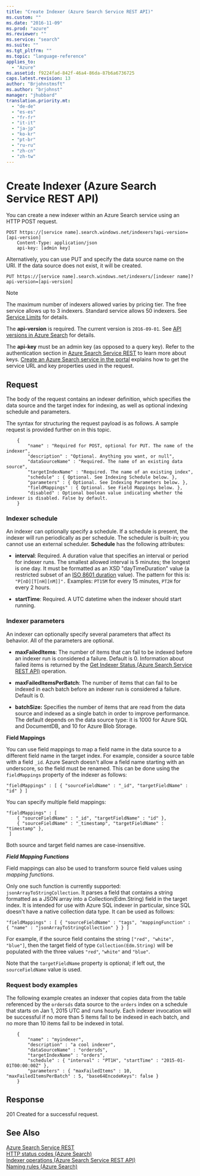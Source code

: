 ```yaml
---
title: "Create Indexer (Azure Search Service REST API)"
ms.custom: ""
ms.date: "2016-11-09"
ms.prod: "azure"
ms.reviewer: ""
ms.service: "search"
ms.suite: ""
ms.tgt_pltfrm: ""
ms.topic: "language-reference"
applies_to:
  - "Azure"
ms.assetid: f9224fad-842f-46a4-86da-87b6a6736725
caps.latest.revision: 13
author: "Brjohnstmsft"
ms.author: "brjohnst"
manager: "jhubbard"
translation.priority.mt:
  - "de-de"
  - "es-es"
  - "fr-fr"
  - "it-it"
  - "ja-jp"
  - "ko-kr"
  - "pt-br"
  - "ru-ru"
  - "zh-cn"
  - "zh-tw"
---
```

# Create Indexer (Azure Search Service REST API)
  You can create a new indexer within an Azure Search service using an HTTP POST request.  

```  
POST https://[service name].search.windows.net/indexers?api-version=[api-version]  
    Content-Type: application/json  
    api-key: [admin key]  
```  

 Alternatively, you can use PUT and specify the data source name on the URI. If the data source does not exist, it will be created.  

```  
PUT https://[service name].search.windows.net/indexers/[indexer name]?api-version=[api-version]  
```  

> [!NOTE]  
>  The maximum number of indexers allowed varies by pricing tier. The free service allows up to 3 indexers. Standard service allows 50 indexers. See [Service Limits](https://azure.microsoft.com/documentation/articles/search-limits-quotas-capacity/) for details.  

 The **api-version** is required. The current version is `2016-09-01`. See [API versions in Azure Search](https://go.microsoft.com/fwlink/?linkid=834796) for details.  

 The **api-key** must be an admin key (as opposed to a query key). Refer to the authentication section in [Azure Search Service REST](index.md) to learn more about keys. [Create an Azure Search service in the portal](http://azure.microsoft.com/ocumentation/articles/search-create-service-portal/) explains how to get the service URL and key properties used in the request.  

## Request  
 The body of the request contains an indexer definition, which specifies the data source and the target index for indexing, as well as optional indexing schedule and parameters.  

 The syntax for structuring the request payload is as follows. A sample request is provided further on in this topic.  

```  
    {   
        "name" : "Required for POST, optional for PUT. The name of the indexer",  
        "description" : "Optional. Anything you want, or null",  
        "dataSourceName" : "Required. The name of an existing data source",  
        "targetIndexName" : "Required. The name of an existing index",  
        "schedule" : { Optional. See Indexing Schedule below. },  
        "parameters" : { Optional. See Indexing Parameters below. },  
        "fieldMappings" : { Optional. See Field Mappings below. },
        "disabled" : Optional boolean value indicating whether the indexer is disabled. False by default.
    }  
```  

### Indexer schedule  
 An indexer can optionally specify a schedule. If a schedule is present, the indexer will run periodically as per schedule. The scheduler is built-in; you cannot use an external scheduler. **Schedule** has the following attributes:  

-   **interval**: Required. A duration value that specifies an interval or period for indexer runs. The smallest allowed interval is 5 minutes; the longest is one day. It must be formatted as an XSD "dayTimeDuration" value (a restricted subset of an [ISO 8601 duration](http://www.w3.org/TR/xmlschema11-2/#dayTimeDuration) value). The pattern for this is: `"P[nD][T[nH][nM]]".` Examples:  `PT15M` for every 15 minutes, `PT2H` for every 2 hours.  

-   **startTime**: Required. A UTC datetime when the indexer should start running.  

### Indexer parameters  
 An indexer can optionally specify several parameters that affect its behavior. All of the parameters are optional.  

-   **maxFailedItems**: The number of items that can fail to be indexed before an indexer run is considered a failure. Default is 0. Information about failed items is returned by the [Get Indexer Status &#40;Azure Search Service REST API&#41;](get-indexer-status.md) operation.  

-   **maxFailedItemsPerBatch**: The number of items that can fail to be indexed in each batch before an indexer run is considered a failure. Default is 0.  

-   **batchSize:** Specifies the number of items that are read from the data source and indexed as a single batch in order to improve performance. The default depends on the data source type: it is 1000 for Azure SQL and DocumentDB, and 10 for Azure Blob Storage.

**Field Mappings**

You can use field mappings to map a field name in the data source to a different field name in the target index. For example, consider a source table with a field `_id`. Azure Search doesn't allow a field name starting with an underscore, so the field must be renamed. This can be done using the `fieldMappings` property of the indexer as follows:

	"fieldMappings" : [ { "sourceFieldName" : "_id", "targetFieldName" : "id" } ]

You can specify multiple field mappings:

	"fieldMappings" : [
		{ "sourceFieldName" : "_id", "targetFieldName" : "id" },
        { "sourceFieldName" : "_timestamp", "targetFieldName" : "timestamp" },
	 ]

Both source and target field names are case-insensitive.

<a name="FieldMappingFunctions"></a>
***Field Mapping Functions***

Field mappings can also be used to transform source field values using *mapping functions*.

Only one such function is currently supported: `jsonArrayToStringCollection`. It parses a field that contains a string formatted as a JSON array into a Collection(Edm.String) field in the target index. It is intended for use with Azure SQL indexer in particular, since SQL doesn't have a native collection data type. It can be used as follows:

	"fieldMappings" : [ { "sourceFieldName" : "tags", "mappingFunction" : { "name" : "jsonArrayToStringCollection" } } ]

For example, if the source field contains the string `["red", "white", "blue"]`, then the target field of type `Collection(Edm.String)` will be populated with the three values `"red"`, `"white"` and `"blue"`.

Note that the `targetFieldName` property is optional; if left out, the `sourceFieldName` value is used. 

### Request body examples  
 The following example creates an indexer that copies data from the table referenced by the `ordersds` data source to the `orders` index on a schedule that starts on Jan 1, 2015 UTC and runs hourly. Each indexer invocation will be successful if no more than 5 items fail to be indexed in each batch, and no more than 10 items fail to be indexed in total.  

```  
    {  
        "name" : "myindexer",  
        "description" : "a cool indexer",  
        "dataSourceName" : "ordersds",  
        "targetIndexName" : "orders",  
        "schedule" : { "interval" : "PT1H", "startTime" : "2015-01-01T00:00:00Z" },  
        "parameters" : { "maxFailedItems" : 10, "maxFailedItemsPerBatch" : 5, "base64EncodeKeys": false }  
    }  
```  

## Response  
 201 Created for a successful request.  

## See Also  
 [Azure Search Service REST](index.md)   
 [HTTP status codes &#40;Azure Search&#41;](http-status-codes.md)   
 [Indexer operations &#40;Azure Search Service REST API&#41;](indexer-operations.md)   
 [Naming rules &#40;Azure Search&#41;](naming-rules.md)  
